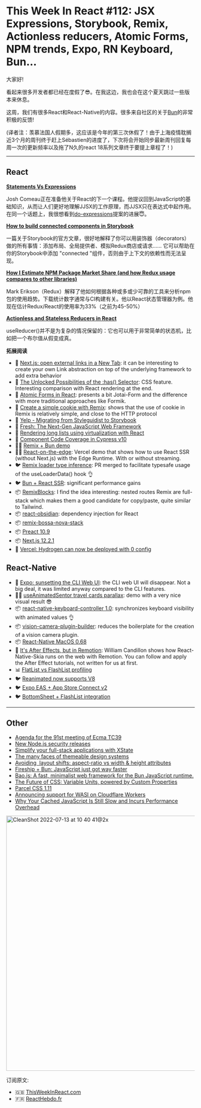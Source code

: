 This Week In React #112: JSX Expressions, Storybook, Remix, Actionless reducers, Atomic Forms, NPM trends, Expo, RN Keyboard, Bun...
===

大家好!

看起来很多开发者都已经在度假了😎。在我这边，我也会在这个夏天跳过一些版本来休息。

这周，我们有很多React和React-Native的内容。很多来自社区的关于[Bun](https://bun.sh/?utm_campaign=This%20Week%20In%20React&utm_medium=email&utm_source=Revue%20newsletter)的非常积极的反馈!

(译者注：羡慕法国人假期多，这应该是今年的第三次休假了！由于上海疫情耽搁近3个月的周刊终于赶上Sébastien的进度了，下次将会开始同步最新周刊回复每周一次的更新频率以及拖了N久的react 18系列文章终于要提上章程了！)



---

## React

[**Statements Vs Expressions**](https://www.joshwcomeau.com/javascript/statements-vs-expressions/?utm_campaign=This%20Week%20In%20React&utm_medium=email&utm_source=Revue%20newsletter)

Josh Comeau正在准备他关于React的下一个课程。他提议回到JavaScript的基础知识，从而让人们更好地理解JJSX的工作原理，而JJSX只在表达式中起作用。在同一个话题上，我很想看到[do-expressions](https://github.com/tc39/proposal-do-expressions?utm_campaign=This%20Week%20In%20React&utm_medium=email&utm_source=Revue%20newsletter)提案的进展😇。

[**How to build connected components in Storybook**](https://storybook.js.org/blog/how-to-build-connected-components-in-storybook/?utm_campaign=This%20Week%20In%20React&utm_medium=email&utm_source=Revue%20newsletter)

一篇关于Storybook的官方文章，很好地解释了你可以用装饰器（decorators）做的所有事情：添加布局、全局提供者、模拟Redux商店或请求...... 它可以帮助在你的Storybook中添加 "connected "组件，否则由于上下文的依赖性而无法呈现。

[**How I Estimate NPM Package Market Share (and how Redux usage compares to other libraries)**](https://blog.isquaredsoftware.com/2022/07/npm-package-market-share-estimates/?utm_campaign=This%20Week%20In%20React&utm_medium=email&utm_source=Revue%20newsletter)


Mark Erikson（Redux）解释了他如何根据各种或多或少可靠的工具来分析npm包的使用趋势。下载统计数字通常与CI构建有关。他以React状态管理器为例。他现在估计Redux/React的使用率为33%（之前为45-50%）

[**Actionless and Stateless Reducers in React**](https://julesblom.com/writing/actionless-and-stateless-reducers?utm_campaign=This%20Week%20In%20React&utm_medium=email&utm_source=Revue%20newsletter)

useReducer()并不是为复杂的情况保留的：它也可以用于非常简单的状态机，比如把一个布尔值从假变成真。

**拓展阅读**

-   📜 [Next.js: open external links in a New Tab](https://www.seancdavis.com/posts/open-external-nextlink-links-in-a-new-tab/?utm_campaign=This%20Week%20In%20React&utm_medium=email&utm_source=Revue%20newsletter): it can be interesting to create your own Link abstraction on top of the underlying framework to add extra behavior
-   📜 [The Unlocked Possibilities of the :has() Selector](https://blog.jim-nielsen.com/2022/unlocked-possibilities-of-has-selector/?utm_campaign=This%20Week%20In%20React&utm_medium=email&utm_source=Revue%20newsletter): CSS feature. Interesting comparison with React rendering at the end.
-   📜 [Atomic Forms in React](https://reaper.is/writing/20220709-atomic-forms?utm_campaign=This%20Week%20In%20React&utm_medium=email&utm_source=Revue%20newsletter): presents a bit Jotai-Form and the difference with more traditional approaches like Formik.
-   📜 [Create a simple cookie with Remix](https://jonmeyers.io/blog/create-a-simple-cookie-with-remix?utm_campaign=This%20Week%20In%20React&utm_medium=email&utm_source=Revue%20newsletter): shows that the use of cookie in Remix is relatively simple, and close to the HTTP protocol
-   📜 [Yelp - Migrating from Styleguidist to Storybook](https://engineeringblog.yelp.com/2022/07/migrating-from-styleguidist-to-storybook.html?utm_campaign=This%20Week%20In%20React&utm_medium=email&utm_source=Revue%20newsletter)
-   📜 [Fresh: The Next-Gen JavaScript Web Framework](https://hxrsh.in/blog/fresh?utm_campaign=This%20Week%20In%20React&utm_medium=email&utm_source=Revue%20newsletter)
-   📜 [Rendering long lists using virtualization with React](https://wanago.io/2022/06/27/long-lists-react-virtualization/?utm_campaign=This%20Week%20In%20React&utm_medium=email&utm_source=Revue%20newsletter)
-   📜 [Component Code Coverage in Cypress v10](https://glebbahmutov.com/blog/component-code-coverage/?utm_campaign=This%20Week%20In%20React&utm_medium=email&utm_source=Revue%20newsletter)
-   🧑‍🎨 [Remix + Bun demo](https://twitter.com/ebey_jacob/status/1544608334736592896?utm_campaign=This%20Week%20In%20React&utm_medium=email&utm_source=Revue%20newsletter)
-   🧑‍🎨 [React-on-the-edge](https://github.com/vercel-labs/react-on-the-edge?utm_campaign=This%20Week%20In%20React&utm_medium=email&utm_source=Revue%20newsletter): Vercel demo that shows how to use React SSR (without Next.js) with the Edge Runtime. With or without streaming.
-   🐦 [Remix loader type inference](https://twitter.com/kentcdodds/status/1545048020663750661?utm_campaign=This%20Week%20In%20React&utm_medium=email&utm_source=Revue%20newsletter): PR merged to facilitate typesafe usage of the useLoaderData() hook 👌
-   🐦 [Bun + React SSR](https://twitter.com/jarredsumner/status/1544580094328418304?utm_campaign=This%20Week%20In%20React&utm_medium=email&utm_source=Revue%20newsletter): significant performance gains
-   📦 [RemixBlocks](https://javascript.plainenglish.io/remixblocks-ready-to-use-remix-tailwind-css-routes-and-ui-blocks-470a6db70915?utm_campaign=This%20Week%20In%20React&utm_medium=email&utm_source=Revue%20newsletter): I find the idea interesting: nested routes Remix are full-stack which makes them a good candidate for copy/paste, quite similar to Tailwind.
-   📦 [react-obsidian](https://github.com/wix-incubator/react-obsidian?utm_campaign=This%20Week%20In%20React&utm_medium=email&utm_source=Revue%20newsletter): dependency injection for React
-   📦 [remix-bossa-nova-stack](https://github.com/clerkinc/remix-bossa-nova-stack?utm_campaign=This%20Week%20In%20React&utm_medium=email&utm_source=Revue%20newsletter)
-   📦 [Preact 10.9](https://github.com/preactjs/preact/releases/tag/10.9.0?utm_campaign=This%20Week%20In%20React&utm_medium=email&utm_source=Revue%20newsletter)
-   📦 [Next.js 12.2.1](https://github.com/vercel/next.js/releases/tag/v12.2.1?utm_campaign=This%20Week%20In%20React&utm_medium=email&utm_source=Revue%20newsletter)
-   📣 [Vercel: Hydrogen can now be deployed with 0 config](https://vercel.com/changelog/hydrogen-projects-can-now-be-deployed-with-zero-configuration?utm_campaign=This%20Week%20In%20React&utm_medium=email&utm_source=Revue%20newsletter)


## React-Native

-   📜 [Expo: sunsetting the CLI Web UI](https://blog.expo.dev/sunsetting-the-web-ui-for-expo-cli-ab12936d2206?utm_campaign=This%20Week%20In%20React&utm_medium=email&utm_source=Revue%20newsletter): the CLI web UI will disappear. Not a big deal, it was limited anyway compared to the CLI features.
-   🧑‍🎨 [useAnimatedSentor travel cards parallax](https://twitter.com/lima_lucas3/status/1545956814650499072?utm_campaign=This%20Week%20In%20React&utm_medium=email&utm_source=Revue%20newsletter): demo with a very nice visual result 😎
-   📦 [react-native-keyboard-controller 1.0](https://github.com/kirillzyusko/react-native-keyboard-controller?utm_campaign=This%20Week%20In%20React&utm_medium=email&utm_source=Revue%20newsletter): synchronizes keyboard visibility with animated values 👌
-   📦 [vision-camera-plugin-builder](https://twitter.com/mrousavy/status/1544982270997852160?utm_campaign=This%20Week%20In%20React&utm_medium=email&utm_source=Revue%20newsletter): reduces the boilerplate for the creation of a vision camera plugin.
-   📦 [React-Native MacOS 0.68](https://twitter.com/ReactNativeMSFT/status/1545289039187611650?utm_campaign=This%20Week%20In%20React&utm_medium=email&utm_source=Revue%20newsletter)
-   🎥 [It's After Effects, but in Remotion](https://www.youtube.com/watch?utm_campaign=This%20Week%20In%20React&utm_medium=email&utm_source=Revue%20newsletter&v=-7MOoWN2_nk): William Candillon shows how React-Native-Skia runs on the web with Remotion. You can follow and apply the After Effect tutorials, not written for us at first.
-   📊 [FlatList vs FlashList profiling](https://twitter.com/almouro/status/1544669919479996416?utm_campaign=This%20Week%20In%20React&utm_medium=email&utm_source=Revue%20newsletter)
-   🐦 [Reanimated now supports V8](https://twitter.com/swmansion/status/1546872761045229568?utm_campaign=This%20Week%20In%20React&utm_medium=email&utm_source=Revue%20newsletter)
-   🐦 [Expo EAS + App Store Connect v2](https://twitter.com/Baconbrix/status/1546760343405330434?utm_campaign=This%20Week%20In%20React&utm_medium=email&utm_source=Revue%20newsletter)
-   🐦 [BottomSheet + FlashList integration](https://twitter.com/gorhom/status/1546256656639614977?utm_campaign=This%20Week%20In%20React&utm_medium=email&utm_source=Revue%20newsletter)

---

## Other

-   [Agenda for the 91st meeting of Ecma TC39](https://github.com/tc39/agendas/blob/main/2022/07.md?utm_campaign=This%20Week%20In%20React&utm_medium=email&utm_source=Revue%20newsletter)
-   [New Node.js security releases](https://nodejs.org/en/blog/vulnerability/july-2022-security-releases/?utm_campaign=This%20Week%20In%20React&utm_medium=email&utm_source=Revue%20newsletter)
-   [Simplify your full-stack applications with XState](https://blog.theodo.com/2022/07/simplify-your-applications-with-xstate/?utm_campaign=This%20Week%20In%20React&utm_medium=email&utm_source=Revue%20newsletter)
-   [The many faces of themeable design systems](https://bradfrost.com/blog/post/the-many-faces-of-themeable-design-systems/?utm_campaign=This%20Week%20In%20React&utm_medium=email&utm_source=Revue%20newsletter)
-   [Avoiding <img> layout shifts: aspect-ratio vs width & height attributes](https://jakearchibald.com/2022/img-aspect-ratio/?utm_campaign=This%20Week%20In%20React&utm_medium=email&utm_source=Revue%20newsletter)
-   [Fireship + Bun: JavaScript just got way faster](https://www.youtube.com/watch?utm_campaign=This%20Week%20In%20React&utm_medium=email&utm_source=Revue%20newsletter&v=FMhScnY0dME)
-   [Bao.js: A fast, minimalist web framework for the Bun JavaScript runtime.](https://github.com/mattreid1/baojs?utm_campaign=This%20Week%20In%20React&utm_medium=email&utm_source=Revue%20newsletter)
-   [The Future of CSS: Variable Units, powered by Custom Properties](https://www.bram.us/2022/07/08/the-future-of-css-variable-units-powered-by-custom-properties/?utm_campaign=This%20Week%20In%20React&utm_medium=email&utm_source=Revue%20newsletter)
-   [Parcel CSS 1.11](https://twitter.com/devongovett/status/1545142100483719168?utm_campaign=This%20Week%20In%20React&utm_medium=email&utm_source=Revue%20newsletter)
-   [Announcing support for WASI on Cloudflare Workers](https://blog.cloudflare.com/announcing-wasi-on-workers/?utm_campaign=This%20Week%20In%20React&utm_medium=email&utm_source=Revue%20newsletter)
-   [Why Your Cached JavaScript Is Still Slow and Incurs Performance Overhead](https://www.webperf.tips/tip/cached-js-misconceptions/?utm_campaign=This%20Week%20In%20React&utm_medium=email&utm_source=Revue%20newsletter)

<img width="682" alt="CleanShot 2022-07-13 at 10 40 41@2x" src="https://user-images.githubusercontent.com/749374/178690238-2de46b69-5b32-4037-97d1-5a1c7bd23f97.png">

  订阅原文:
-   🇬🇧 [ThisWeekInReact.com](https://thisweekinreact.com/)
-   🇫🇷 [ReactHebdo.fr](https://reacthebdo.fr/)

 
